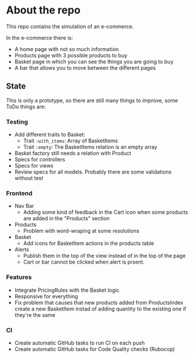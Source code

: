 # About the repo
This repo contains the simulation of an e-commerce.

In the e-commerce there is:
- A home page with not so much information
- Products page with 3 possible products to buy
- Basket page in which you can see the things you are going to buy
- A bar that allows you to move between the different pages

## State
This is only a prototype, so there are still many things to improve, some ToDo things are:
### Testing
- Add different traits to Basket:
  - Trait `:with_items`: Array of BasketItems
  - Trait `:empty`: The BasketItems relation is an empty array
- Basket factory still needs a relation with Product
- Specs for controllers
- Specs for views
- Review specs for all models. Probably there are some validations without test
### Frontend
- Nav Bar
  - Adding some kind of feedback in the Cart icon when some products are added in the "Products" section
- Products
  - Problem with word-wraping at some resolutions
- Basket
  - Add icons for BasketItem actions in the products table
- Alerts
  - Publish them in the top of the view instead of in the top of the page
  - Cart or bar cannot be clicked when alert is prsent.
### Features
- Integrate PricingRules with the Basket logic
- Responsive for everything
- Fix problem that causes that new products added from ProductsIndex create a new BasketItem instad of adding quantity to the existing one if they're the same
### CI
- Create automatic GitHub tasks to run CI on each push
- Create automatic GitHub tasks for Code Quality checks (Rubocop)